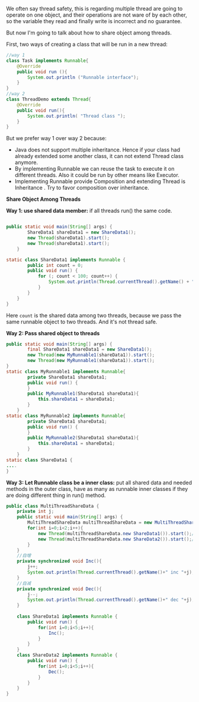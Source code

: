 We often say thread safety, this is regarding multiple thread are going to operate on one object, and their operations are not ware of by each other, so the variable they read and finally write is incorrect and no guarantee.

But now I'm going to talk about how to share object among threads.

First, two ways of creating a class that will be run in a new thread:

```java
//way 1
class Task implements Runnable{
	@Override
	public void run (){
		System.out.println ("Runnable interface");
	}
}
//way 2
class ThreadDemo extends Thread{
	@Override
	public void run(){
		System.out.println( "Thread class ");
	}
}
```

But we prefer way 1 over way 2 because:
- Java does not support multiple inheritance. Hence if your class had already extended some another class, it can not extend Thread class anymore.
- By implementing Runnable we can reuse the task to execute it on different threads. Also it could be run by other means like Executor.
- Implementing Runnable provide Composition and extending Thread is Inheritance . Try to favor composition over inheritance.



**Share Object Among Threads**

**Way 1: use shared data member:** if all threads run() the same code.

```java

public static void main(String[] args) {
        ShareData1 shareData1 = new ShareData1();
        new Thread(shareData1).start();
        new Thread(shareData1).start();
    }

static class ShareData1 implements Runnable {
        public int count = 0;
        public void run() {
            for (; count < 100; count++) {
                System.out.println(Thread.currentThread().getName() + ":"+count);
            }
        }
    }
}
```
Here `count` is the shared data among two threads, because we pass the same runnable object to two threads. And it's not thread safe.

**Way 2: Pass shared object to threads**

```java
public static void main(String[] args) {
        final ShareData1 shareData1 = new ShareData1();
        new Thread(new MyRunnable1(shareData1)).start();
        new Thread(new MyRunnable1(shareData1)).start();
}
static class MyRunnable1 implements Runnable{
        private ShareData1 shareData1;
        public void run() {
        }
        public MyRunnable1(ShareData1 shareData1){
            this.shareData1 = shareData1;
        }
    }
static class MyRunnable2 implements Runnable{
        private ShareData1 shareData1;
        public void run() {
        }
        public MyRunnable2(ShareData1 shareData1){
            this.shareData1 = shareData1;
        }
    }
static class ShareData1 {
....
}
```

**Way 3: Let Runnable class be a inner class:** put all shared data and needed methods in the outer class, have as many as runnable inner classes if they are doing different thing in run() method.

```java
public class MultiThreadShareData {
    private int j;
    public static void main(String[] args) {
        MultiThreadShareData multiThreadShareData = new MultiThreadShareData();
        for(int i=0;i<2;i++){
            new Thread(multiThreadShareData.new ShareData1()).start();//增加
            new Thread(multiThreadShareData.new ShareData2()).start();//减少
        }
    }
    //自增
    private synchronized void Inc(){
        j++;
        System.out.println(Thread.currentThread().getName()+" inc "+j);
    }
    //自减
    private synchronized void Dec(){
        j--;
        System.out.println(Thread.currentThread().getName()+" dec "+j);
    }
    
    class ShareData1 implements Runnable {
        public void run() {
            for(int i=0;i<5;i++){
                Inc();
            }
        }
    }
    class ShareData2 implements Runnable {
        public void run() {
            for(int i=0;i<5;i++){
                Dec();
            }
        }
    }
}
```